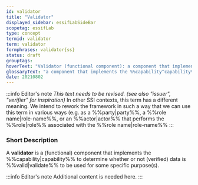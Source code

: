 ```yaml
---
id: validator
title: "Validator"
displayed_sidebar: essifLabSideBar
scopetag: essifLab
type: concept
termid: validator
term: validator
formphrases: validator{ss}
status: draft
grouptags:
hoverText: "Validator (functional component): a component that implements the Capability to determine whether or not (verified) data is valid to be used for some specific purpose(s)."
glossaryText: "a component that implements the %%capability^capability%% to determine whether or not (%%verified^verify%%) data is valid to be used for some specific purpose(s)."
date: 20210802
---
```


:::info Editor's note
*This text needs to be revised. (see also "issuer", "verifier" for inspiration)*
In other SSI contexts, this term has a different meaning. We intend to rework the framework in such a way that we can use this term in various ways (e.g. as a %%party|party%%, a %%role name|role-name%%, or an %%actor|actor%% that performs the %%role|role%% associated with the %%role name|role-name%%
:::

### Short Description
A **validator** is a (functional) component that implements the %%capability|capability%% to determine whether or not (verified) data is %%valid|validate%% to be used for some specific purpose(s).

:::info Editor's note
Additional content is needed here.
:::
